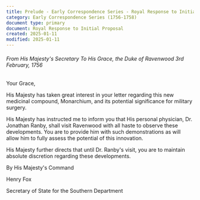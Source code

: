 ```yaml
---
title: Prelude - Early Correspondence Series - Royal Response to Initial Proposal
category: Early Correspondence Series (1756-1758)
document type: primary
document: Royal Response to Initial Proposal
created: 2025-01-11
modified: 2025-01-11
---
```

###### From His Majesty's Secretary To His Grace, the Duke of Ravenwood 3rd February, 1756

Your Grace,

His Majesty has taken great interest in your letter regarding this new medicinal compound, Monarchium, and its potential significance for military surgery.

His Majesty has instructed me to inform you that His personal physician, Dr. Jonathan Ranby, shall visit Ravenwood with all haste to observe these developments. You are to provide him with such demonstrations as will allow him to fully assess the potential of this innovation.

His Majesty further directs that until Dr. Ranby's visit, you are to maintain absolute discretion regarding these developments.

By His Majesty's Command

Henry Fox

Secretary of State for the Southern Department